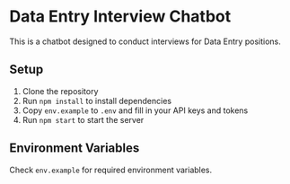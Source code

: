 # Data Entry Interview Chatbot

This is a chatbot designed to conduct interviews for Data Entry positions.

## Setup

1. Clone the repository
2. Run `npm install` to install dependencies
3. Copy `env.example` to `.env` and fill in your API keys and tokens
4. Run `npm start` to start the server

## Environment Variables

Check `env.example` for required environment variables.
